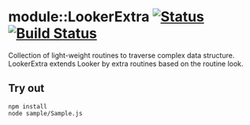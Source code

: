 
# module::LookerExtra [![Status](https://github.com/Wandalen/wLookerExtra/workflows/Test/badge.svg)](https://github.com/Wandalen/wLookerExtra}/actions?query=workflow%3ATest) [![Build Status](https://ci.appveyor.com/api/projects/status/github/Wandalen/wlookerextra)](https://ci.appveyor.com/project/Wandalen/wlookerextra)

Collection of light-weight routines to traverse complex data structure. LookerExtra extends Looker by extra routines based on the routine look.

## Try out
```
npm install
node sample/Sample.js
```
























